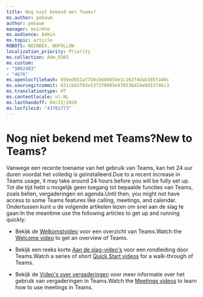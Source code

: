 ```yaml
---
title: Nog niet bekend met Teams?
ms.author: pebaum
author: pebaum
manager: mnirkhe
ms.audience: Admin
ms.topic: article
ROBOTS: NOINDEX, NOFOLLOW
localization_priority: Priority
ms.collection: Adm_O365
ms.custom:
- "9002403"
- "4676"
ms.openlocfilehash: 050ed651a77b8cb68665de1c162f4dab385fa40c
ms.sourcegitcommit: 631cbb5f03e5371f0995e976536d24e9d13746c3
ms.translationtype: HT
ms.contentlocale: nl-NL
ms.lasthandoff: 04/22/2020
ms.locfileid: "43761773"
---
```

# <a name="new-to-teams"></a><span data-ttu-id="110ed-102">Nog niet bekend met Teams?</span><span class="sxs-lookup"><span data-stu-id="110ed-102">New to Teams?</span></span>

<span data-ttu-id="110ed-103">Vanwege een recente toename van het gebruik van Teams, kan het 24 uur duren voordat het volledig is geïnstalleerd.</span><span class="sxs-lookup"><span data-stu-id="110ed-103">Due to a recent increase in Teams usage, it may take around 24 hours before you will be fully set up.</span></span> <span data-ttu-id="110ed-104">Tot die tijd hebt u mogelijk geen toegang tot bepaalde functies van Teams, zoals bellen, vergaderingen en agenda.</span><span class="sxs-lookup"><span data-stu-id="110ed-104">Until then, you might not have access to some Teams features like calling, meetings, and calendar.</span></span> <span data-ttu-id="110ed-105">Ondertussen kunt u de volgende artikelen lezen om snel aan de slag te gaan:</span><span class="sxs-lookup"><span data-stu-id="110ed-105">In the meantime use the following articles to get up and running quickly:</span></span> 

- <span data-ttu-id="110ed-106">Bekijk de [Welkomstvideo](https://support.office.com/article/welcome-to-microsoft-teams-b98d533f-118e-4bae-bf44-3df2470c2b12) voor een overzicht van Teams.</span><span class="sxs-lookup"><span data-stu-id="110ed-106">Watch the [Welcome video](https://support.office.com/article/welcome-to-microsoft-teams-b98d533f-118e-4bae-bf44-3df2470c2b12) to get an overview of Teams.</span></span>

- <span data-ttu-id="110ed-107">Bekijk een reeks korte [Aan de slag-video's](https://support.office.com/article/video-what-is-microsoft-teams-422bf3aa-9ae8-46f1-83a2-e65720e1a34d) voor een rondleiding door Teams.</span><span class="sxs-lookup"><span data-stu-id="110ed-107">Watch a series of short [Quick Start videos](https://support.office.com/article/video-what-is-microsoft-teams-422bf3aa-9ae8-46f1-83a2-e65720e1a34d) for a walk-through of Teams.</span></span>

- <span data-ttu-id="110ed-108">Bekijk de [Video's over vergaderingen](https://support.office.com/article/join-a-teams-meeting-078e9868-f1aa-4414-8bb9-ee88e9236ee4) voor meer informatie over het gebruik van vergaderingen in Teams.</span><span class="sxs-lookup"><span data-stu-id="110ed-108">Watch the [Meetings videos](https://support.office.com/article/join-a-teams-meeting-078e9868-f1aa-4414-8bb9-ee88e9236ee4) to learn how to use meetings in Teams.</span></span>
